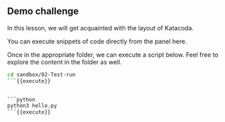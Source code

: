 ## Demo challenge

In this lesson, we will get acquainted with the layout of Katacoda.

You can execute snippets of code directly from the panel here.

Once in the appropriate folder, we can execute a script below. Feel free to explore the content in the folder as well.

```bash
cd sandbox/02-Test-run
```{{execute}}


```python
python3 hello.py
```{{execute}}
